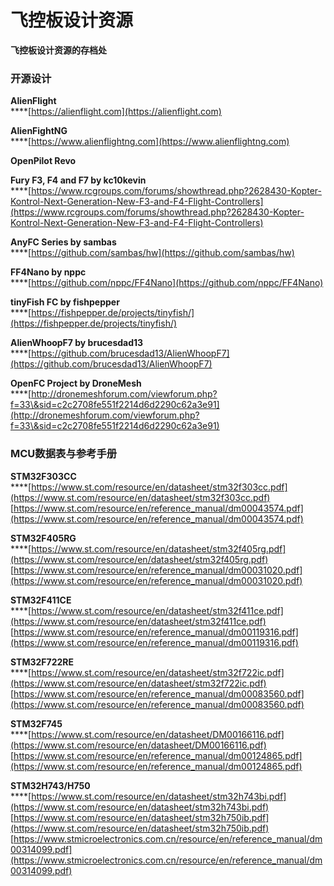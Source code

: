 # 飞控板设计资源

**飞控板设计资源的存档处**

### 开源设计

**AlienFlight**\
****[https://alienflight.com](https://alienflight.com)

**AlienFightNG**\
****[https://www.alienflightng.com](https://www.alienflightng.com)

**OpenPilot Revo**

**Fury F3, F4 and F7 by kc10kevin**\
****[https://www.rcgroups.com/forums/showthread.php?2628430-Kopter-Kontrol-Next-Generation-New-F3-and-F4-Flight-Controllers](https://www.rcgroups.com/forums/showthread.php?2628430-Kopter-Kontrol-Next-Generation-New-F3-and-F4-Flight-Controllers)

**AnyFC Series by sambas**\
****[https://github.com/sambas/hw](https://github.com/sambas/hw)

**FF4Nano by nppc**\
****[https://github.com/nppc/FF4Nano](https://github.com/nppc/FF4Nano)

**tinyFish FC by fishpepper**\
****[https://fishpepper.de/projects/tinyfish/](https://fishpepper.de/projects/tinyfish/)

**AlienWhoopF7 by brucesdad13**\
****[https://github.com/brucesdad13/AlienWhoopF7](https://github.com/brucesdad13/AlienWhoopF7)

**OpenFC Project by DroneMesh**\
****[http://dronemeshforum.com/viewforum.php?f=33\&sid=c2c2708fe551f2214d6d2290c62a3e91](http://dronemeshforum.com/viewforum.php?f=33\&sid=c2c2708fe551f2214d6d2290c62a3e91)

### MCU数据表与参考手册

**STM32F303CC**\
****[https://www.st.com/resource/en/datasheet/stm32f303cc.pdf](https://www.st.com/resource/en/datasheet/stm32f303cc.pdf) [https://www.st.com/resource/en/reference_manual/dm00043574.pdf](https://www.st.com/resource/en/reference_manual/dm00043574.pdf)

**STM32F405RG**\
****[https://www.st.com/resource/en/datasheet/stm32f405rg.pdf](https://www.st.com/resource/en/datasheet/stm32f405rg.pdf) [https://www.st.com/resource/en/reference_manual/dm00031020.pdf](https://www.st.com/resource/en/reference_manual/dm00031020.pdf)

**STM32F411CE**\
****[https://www.st.com/resource/en/datasheet/stm32f411ce.pdf](https://www.st.com/resource/en/datasheet/stm32f411ce.pdf) [https://www.st.com/resource/en/reference_manual/dm00119316.pdf](https://www.st.com/resource/en/reference_manual/dm00119316.pdf)

**STM32F722RE**\
****[https://www.st.com/resource/en/datasheet/stm32f722ic.pdf](https://www.st.com/resource/en/datasheet/stm32f722ic.pdf) [https://www.st.com/resource/en/reference_manual/dm00083560.pdf](https://www.st.com/resource/en/reference_manual/dm00083560.pdf)

**STM32F745**\
****[https://www.st.com/resource/en/datasheet/DM00166116.pdf](https://www.st.com/resource/en/datasheet/DM00166116.pdf) [https://www.st.com/resource/en/reference_manual/dm00124865.pdf](https://www.st.com/resource/en/reference_manual/dm00124865.pdf)

**STM32H743/H750**\
****[https://www.st.com/resource/en/datasheet/stm32h743bi.pdf](https://www.st.com/resource/en/datasheet/stm32h743bi.pdf) [https://www.st.com/resource/en/datasheet/stm32h750ib.pdf](https://www.st.com/resource/en/datasheet/stm32h750ib.pdf) [https://www.stmicroelectronics.com.cn/resource/en/reference_manual/dm00314099.pdf](https://www.stmicroelectronics.com.cn/resource/en/reference_manual/dm00314099.pdf)
